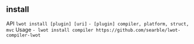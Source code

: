 ## install
API
  `lwot install [plugin] [uri]`
    `- [plugin] compiler, platform, struct, mvc`
Usage
  `- lwot install compiler https://github.com/searble/lwot-compiler-lwot`
